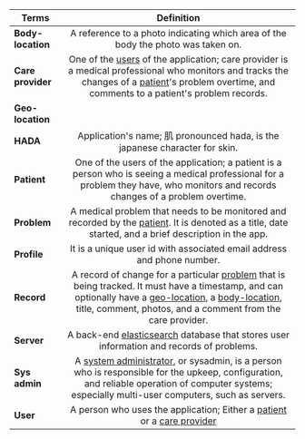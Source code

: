 | Terms             | Definition    |
| -------------     |:-------------:|
|**<a id="body-location"></a>Body-location**| A reference to a photo indicating which area of the body the photo was taken on.
|**<a id="care-provider"></a>Care provider**| One of the [users](#user) of the application; care provider is a medical professional who monitors and tracks the changes of a [patient](#patient)'s problem overtime, and comments to a patient's problem records.
|**<a id="geo-location"></a>Geo-location**|
|**HADA**| Application's name; 肌 pronounced hada, is the japanese character for skin.
|**<a id="patient"></a>Patient**| One of the users of the application; a patient is a person who is seeing a medical professional for a problem they have, who monitors and records changes of a problem overtime.
|**<a id="problem"></a>Problem**| A medical problem that needs to be monitored and recorded by the [patient](#patient). It is denoted as a title, date started, and a brief description in the app.
|**Profile**| It is a unique user id with associated email address and phone number.
|**Record**| A record of change for a particular [problem](#problem) that is being tracked. It must have a timestamp, and can optionally have a [geo-location](#geo-location), a [body-location](#body-location), title, comment, photos, and a comment from the care provider.
|**Server**| A back-end [elasticsearch](https://www.elastic.co/) database that stores user information and records of problems.
|**Sys admin**| A [system administrator](https://en.wikipedia.org/wiki/System_administrator), or sysadmin, is a person who is responsible for the upkeep, configuration, and reliable operation of computer systems; especially multi-user computers, such as servers. 
|**<a id="user"></a>User**| A person who uses the application; Either a [patient](#patient) or a [care provider](#care-provider)


